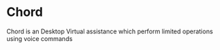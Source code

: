 # Chord
Chord is an Desktop Virtual assistance which perform limited operations using voice commands
